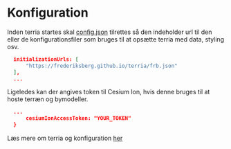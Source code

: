 # Konfiguration

Inden terria startes skal [config.json](terria/config.json) tilrettes så den indeholder url til den eller de konfigurationsfiler som bruges til at opsætte terria med data, styling osv.
```json
  initializationUrls: [
      "https://frederiksberg.github.io/terria/frb.json"
  ],
  ...
```
Ligeledes kan der angives token til Cesium Ion, hvis denne bruges til at hoste terræn og bymodeller.
```json
  ...
      cesiumIonAccessToken: "YOUR_TOKEN"
  }
```

Læs mere om terria og konfiguration [her](https://docs.terria.io/guide/)
